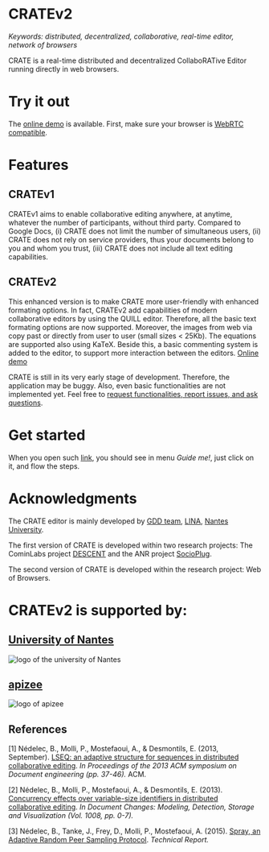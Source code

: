 # CRATEv2

<i>Keywords: distributed, decentralized, collaborative, real-time editor,
network of browsers</i>

CRATE is a real-time distributed and decentralized CollaboRATive Editor running
directly in web browsers.

# Try it out
The [online demo](http://nhaouari.github.io/CRATE/) is available. First, make
sure your browser is [WebRTC
compatible](http://caniuse.com/#feat=rtcpeerconnection).


# Features
## CRATEv1 
CRATEv1 aims to enable collaborative editing anywhere, at anytime, whatever the
number of participants, without third party. Compared to Google Docs, (i) CRATE
does not limit the number of simultaneous users, (ii) CRATE does not rely on
service providers, thus your documents belong to you and whom you trust, (iii) CRATE does not include all text editing capabilities.

## CRATEv2 
This enhanced version is to make CRATE more user-friendly with enhanced formating options.
In fact, CRATEv2 add capabilities of modern collaborative editors by using the QUILL editor. Therefore, all the basic text formating options are now supported. Moreover, the images from web via copy past or directly from user to user (small sizes < 25Kb). The equations are supported also using KaTeX. Beside this, a basic commenting system is added to the editor, to support more interaction between the editors. [Online demo](http://nhaouari.github.io/CRATE/)


CRATE is still in its very early stage of development. Therefore, the
application may be buggy. Also, even basic functionalities are not implemented
yet. Feel free to [request functionalities, report issues, and ask
questions](https://github.com/nhaouari/CRATE/issues).

# Get started

When you open such [link](http://nhaouari.github.io/CRATE), you should see in menu *Guide me!*, just click on it, and flow the steps. 

# Acknowledgments

The CRATE editor is mainly
developed by [GDD team](https://sites.google.com/site/gddlina/),
[LINA](https://www.lina.univ-nantes.fr/), [Nantes
University](http://www.univ-nantes.fr/).

The first version of CRATE is developed within two research projects: The CominLabs project
[DESCENT](http://www.descent.cominlabs.ueb.eu/) and the ANR project
[SocioPlug](http://socioplug.univ-nantes.fr/). 

The second version of CRATE is developed within the research project: Web of Browsers.

# CRATEv2 is supported by: 
## [University of Nantes](http://www.univ-nantes.fr)
![logo of the university of Nantes](http://www.univ-nantes.fr/medias/photo/logo-un2012quadri-larg40_1505201736053-png?ID_FICHE=548383&INLINE=FALSE)
## [apizee](https://www.apizee.com)
![logo of apizee](https://www.apizee.com/wp-content/uploads/2017/05/apizee_logo_black.png)

## References
[1] Nédelec, B., Molli, P., Mostefaoui, A., & Desmontils, E. (2013,
September). [LSEQ: an adaptive structure for sequences in distributed
collaborative
editing](http://hal.univ-nantes.fr/docs/00/92/16/33/PDF/fp025-nedelec.pdf). <i>In
Proceedings of the 2013 ACM symposium on Document engineering (pp. 37-46).</i> ACM.

[2] Nédelec, B., Molli, P., Mostefaoui, A., & Desmontils,
E. (2013). [Concurrency effects over variable-size identifiers in distributed
collaborative
editing](https://hal.archives-ouvertes.fr/hal-00921655/document). <i>In
Document Changes: Modeling, Detection, Storage and Visualization (Vol. 1008,
pp. 0-7).</i>

[3] Nédelec, B., Tanke, J., Frey, D., Molli, P., Mostefaoui, A. (2015).
[Spray, an Adaptive Random Peer Sampling Protocol](https://hal.archives-ouvertes.fr/hal-01203363/file/spray.pdf). <i>Technical Report.</i>


